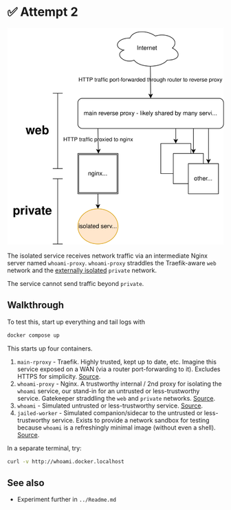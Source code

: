 # ✅ Attempt 2

![network traffic diagram](diagram.svg)

The isolated service receives network traffic via an intermediate Nginx server named `whoami-proxy`.
`whoami-proxy` straddles the Traefik-aware `web` network and the [externally isolated](https://docs.docker.com/reference/compose-file/networks/#internal) `private` network.

The service cannot send traffic beyond `private`.

## Walkthrough

To test this, start up everything and tail logs with

```bash
docker compose up
```

This starts up four containers.

1. `main-rproxy` - Traefik. Highly trusted, kept up to date, etc. Imagine this service exposed on a WAN (via a router port-forwarding to it). Excludes HTTPS for simplicity. [Source](https://github.com/traefik/traefik/).
1. `whoami-proxy` - Nginx. A trustworthy internal / 2nd proxy for isolating the `whoami` service, our stand-in for an untrusted or less-trustworthy service. Gatekeeper straddling the `web` and `private` networks. [Source](https://github.com/nginxinc/docker-nginx).
1. `whoami` - Simulated untrusted or less-trustworthy service. [Source](https://github.com/traefik/whoami).
1. `jailed-worker` - Simulated companion/sidecar to the untrusted or less-trustworthy service. Exists to provide a network sandbox for testing because `whoami` is a refreshingly minimal image (without even a shell). [Source](https://github.com/nicolaka/netshoot).

In a separate terminal, try:

```bash
curl -v http://whoami.docker.localhost
```

## See also

* Experiment further in `../Readme.md`
